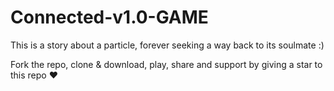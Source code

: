 # Connected-v1.0-GAME
This is a story about a particle, forever seeking a way back to its soulmate :)

Fork the repo, clone & download, play, share and support by giving a star to this repo ❤️

